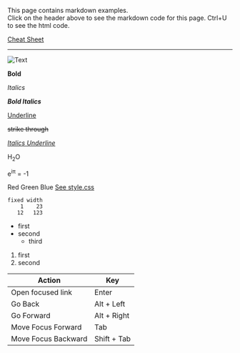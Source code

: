 This page contains markdown examples.  
Click on the header above to see the markdown code for this page.
Ctrl+U to see the html code.

[Cheat Sheet](https://www.markdownguide.org/cheat-sheet/)

---

![Text](/ROOT/favicon.ico)

**Bold**

*Italics*

<i><b>Bold Italics</b></i>

<u>Underline</u>

<s>strike through</s>

<u><i>Italics Underline</i></u>

H<sub>2</sub>O

e<sup>iπ</sup> = -1

<red>Red</red> <green>Green</green> <blue>Blue</blue> [See style.css](/ROOT/style.css)

```
fixed width
    1    23
   12   123
```

* first
* second
	* third

1. first
2. second

| Action              | Key         |
|---------------------|-------------|
| Open focused link   | Enter       |
| Go Back             | Alt + Left  |
| Go Forward          | Alt + Right |
| Move Focus Forward  | Tab         |
| Move Focus Backward | Shift + Tab |
